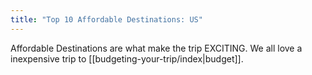 ```yaml
---
title: "Top 10 Affordable Destinations: US"
---
```

Affordable Destinations are what make the trip EXCITING. We all love a inexpensive trip to [[budgeting-your-trip/index|budget]].
